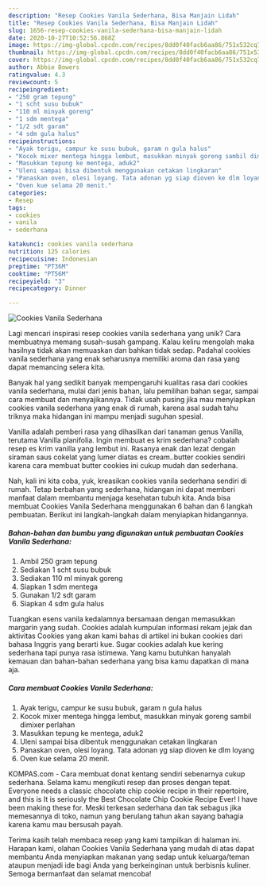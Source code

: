 ```yaml
---
description: "Resep Cookies Vanila Sederhana, Bisa Manjain Lidah"
title: "Resep Cookies Vanila Sederhana, Bisa Manjain Lidah"
slug: 1656-resep-cookies-vanila-sederhana-bisa-manjain-lidah
date: 2020-10-27T10:52:56.868Z
image: https://img-global.cpcdn.com/recipes/8dd0f40facb6aa86/751x532cq70/cookies-vanila-sederhana-foto-resep-utama.jpg
thumbnail: https://img-global.cpcdn.com/recipes/8dd0f40facb6aa86/751x532cq70/cookies-vanila-sederhana-foto-resep-utama.jpg
cover: https://img-global.cpcdn.com/recipes/8dd0f40facb6aa86/751x532cq70/cookies-vanila-sederhana-foto-resep-utama.jpg
author: Abbie Bowers
ratingvalue: 4.3
reviewcount: 5
recipeingredient:
- "250 gram tepung"
- "1 scht susu bubuk"
- "110 ml minyak goreng"
- "1 sdm mentega"
- "1/2 sdt garam"
- "4 sdm gula halus"
recipeinstructions:
- "Ayak terigu, campur ke susu bubuk, garam n gula halus"
- "Kocok mixer mentega hingga lembut, masukkan minyak goreng sambil dimixer perlahan"
- "Masukkan tepung ke mentega, aduk2"
- "Uleni sampai bisa dibentuk menggunakan cetakan lingkaran"
- "Panaskan oven, olesi loyang. Tata adonan yg siap dioven ke dlm loyang"
- "Oven kue selama 20 menit."
categories:
- Resep
tags:
- cookies
- vanila
- sederhana

katakunci: cookies vanila sederhana 
nutrition: 125 calories
recipecuisine: Indonesian
preptime: "PT36M"
cooktime: "PT56M"
recipeyield: "3"
recipecategory: Dinner

---
```



![Cookies Vanila Sederhana](https://img-global.cpcdn.com/recipes/8dd0f40facb6aa86/751x532cq70/cookies-vanila-sederhana-foto-resep-utama.jpg)

Lagi mencari inspirasi resep cookies vanila sederhana yang unik? Cara membuatnya memang susah-susah gampang. Kalau keliru mengolah maka hasilnya tidak akan memuaskan dan bahkan tidak sedap. Padahal cookies vanila sederhana yang enak seharusnya memiliki aroma dan rasa yang dapat memancing selera kita.

Banyak hal yang sedikit banyak mempengaruhi kualitas rasa dari cookies vanila sederhana, mulai dari jenis bahan, lalu pemilihan bahan segar, sampai cara membuat dan menyajikannya. Tidak usah pusing jika mau menyiapkan cookies vanila sederhana yang enak di rumah, karena asal sudah tahu triknya maka hidangan ini mampu menjadi suguhan spesial.

Vanilla adalah pemberi rasa yang dihasilkan dari tanaman genus Vanilla, terutama Vanilla planifolia. Ingin membuat es krim sederhana? cobalah resep es krim vanilla yang lembut ini. Rasanya enak dan lezat dengan siraman saus cokelat yang lumer diatas es cream..butter cookies sendiri karena cara membuat butter cookies ini cukup mudah dan sederhana.


Nah, kali ini kita coba, yuk, kreasikan cookies vanila sederhana sendiri di rumah. Tetap berbahan yang sederhana, hidangan ini dapat memberi manfaat dalam membantu menjaga kesehatan tubuh kita. Anda bisa membuat Cookies Vanila Sederhana menggunakan 6 bahan dan 6 langkah pembuatan. Berikut ini langkah-langkah dalam menyiapkan hidangannya.

<!--inarticleads1-->

##### Bahan-bahan dan bumbu yang digunakan untuk pembuatan Cookies Vanila Sederhana:

1. Ambil 250 gram tepung
1. Sediakan 1 scht susu bubuk
1. Sediakan 110 ml minyak goreng
1. Siapkan 1 sdm mentega
1. Gunakan 1/2 sdt garam
1. Siapkan 4 sdm gula halus


Tuangkan esens vanila kedalamnya bersamaan dengan memasukkan margarin yang sudah. Cookies adalah kumpulan informasi rekam jejak dan aktivitas Cookies yang akan kami bahas di artikel ini bukan cookies dari bahasa Inggris yang berarti kue. Sugar cookies adalah kue kering sederhana tapi punya rasa istimewa. Yang kamu butuhkan hanyalah kemauan dan bahan-bahan sederhana yang bisa kamu dapatkan di mana aja. 

<!--inarticleads2-->

##### Cara membuat Cookies Vanila Sederhana:

1. Ayak terigu, campur ke susu bubuk, garam n gula halus
1. Kocok mixer mentega hingga lembut, masukkan minyak goreng sambil dimixer perlahan
1. Masukkan tepung ke mentega, aduk2
1. Uleni sampai bisa dibentuk menggunakan cetakan lingkaran
1. Panaskan oven, olesi loyang. Tata adonan yg siap dioven ke dlm loyang
1. Oven kue selama 20 menit.


KOMPAS.com - Cara membuat donat kentang sendiri sebenarnya cukup sederhana. Selama kamu mengikuti resep dan proses dengan tepat. Everyone needs a classic chocolate chip cookie recipe in their repertoire, and this is It is seriously the Best Chocolate Chip Cookie Recipe Ever! I have been making these for. Meski terkesan sederhana dan tak sebagus jika memesannya di toko, namun yang berulang tahun akan sayang bahagia karena kamu mau bersusah payah. 

Terima kasih telah membaca resep yang kami tampilkan di halaman ini. Harapan kami, olahan Cookies Vanila Sederhana yang mudah di atas dapat membantu Anda menyiapkan makanan yang sedap untuk keluarga/teman ataupun menjadi ide bagi Anda yang berkeinginan untuk berbisnis kuliner. Semoga bermanfaat dan selamat mencoba!
